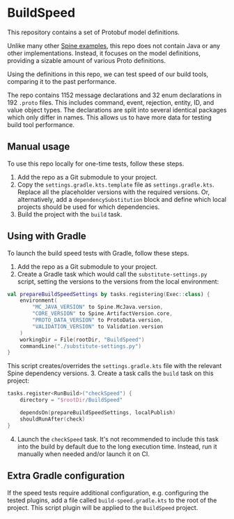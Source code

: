 # BuildSpeed

This repository contains a set of Protobuf model definitions.

Unlike many other [Spine examples](https://github.com/spine-examples), this repo does not contain
Java or any other implementations. Instead, it focuses on the model definitions, providing
a sizable amount of various Proto definitions.

Using the definitions in this repo, we can test speed of our build tools, comparing it to
the past performance.

The repo contains 1152 message declarations and 32 enum declarations in 192 `.proto` files.
This includes command, event, rejection, entity, ID, and value object types.
The declarations are split into several identical packages which only differ in names.
This allows us to have more data for testing build tool performance.

## Manual usage

To use this repo locally for one-time tests, follow these steps.

1. Add the repo as a Git submodule to your project.
2. Copy the `settings.gradle.kts.template` file as `settings.gradle.kts`.
   Replace all the placeholder versions with the required versions. Or, alternatively,
   add a `dependencySubstitution` block and define which local projects should be used for which
   dependencies.
3. Build the project with the `build` task.

## Using with Gradle

To launch the build speed tests with Gradle, follow these steps.

1. Add the repo as a Git submodule to your project.
2. Create a Gradle task which would call the `substitute-settings.py` script, setting the versions
   to the versions from the local environment:
```kotlin
val prepareBuildSpeedSettings by tasks.registering(Exec::class) {
    environment(
        "MC_JAVA_VERSION" to Spine.McJava.version,
        "CORE_VERSION" to Spine.ArtifactVersion.core,
        "PROTO_DATA_VERSION" to ProtoData.version,
        "VALIDATION_VERSION" to Validation.version
    )
    workingDir = File(rootDir, "BuildSpeed")
    commandLine("./substitute-settings.py")
}
```
   This script creates/overrides the `settings.gradle.kts` file with the relevant
   Spine dependency versions.
3. Create a task calls the `build` task on this project:
```kotlin
tasks.register<RunBuild>("checkSpeed") {
    directory = "$rootDir/BuildSpeed"

    dependsOn(prepareBuildSpeedSettings, localPublish)
    shouldRunAfter(check)
}
```
4. Launch the `checkSpeed` task. It's not recommended to include this task into the build
   by default due to the long execution time. Instead, run it manually when needed and/or launch
   it on CI.

## Extra Gradle configuration

If the speed tests require additional configuration, e.g. configuring the tested plugins,
add a file called `build-speed.gradle.kts` to the root of the project. This script plugin
will be applied to the `BuildSpeed` project.
